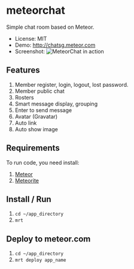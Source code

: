 meteorchat
==========

Simple chat room based on Meteor.

- License: MIT
- Demo: http://chatsg.meteor.com
- Screenshot: ![MeteorChat in action](http://i.minus.com/jJoC6cdJXgVzs.png)

## Features ##

1. Member register, login, logout, lost password.
2. Member public chat
3. Rosters
4. Smart message display, grouping
5. Enter to send message
6. Avatar (Gravatar)
7. Auto link
8. Auto show image

## Requirements ##

To run code, you need install:

1. [Meteor](http://docs.meteor.com/#quickstart)
2. [Meteorite](http://oortcloud.github.io/meteorite/)

## Install / Run ##

1. `cd ~/app_directory`
2. `mrt`

## Deploy to meteor.com ##

1. `cd ~/app_directory`
2. `mrt deploy app_name`
